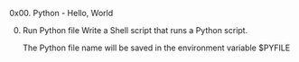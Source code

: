 0x00. Python - Hello, World

0. Run Python file
	Write a Shell script that runs a Python script.

	The Python file name will be saved in the environment variable $PYFILE
